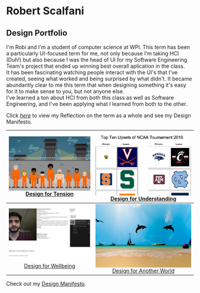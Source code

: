 # Robert Scalfani
## Design Portfolio
I'm Robi and I'm a student of computer science at WPI. This term has been a particularly UI-focused term for me, not only because I'm taking HCI (Duh!) but also because I was the head of UI for my Software Engineering Team's project that ended up winning best overall aplication in the class.  
It has been fascinating watching people interact with the UI's that I've created, seeing what worked and being surprised by what didn't. It became abundantly clear to me this term that when designing something it's easy for it to make sense to you, but not anyone else.  
I've learned a ton about HCI from both this class as well as Software Engineering, and I've been applying what I learned from both to the other.

Click [_here_](page2.md) to view my Reflection on the term as a whole and see my Design Manifesto.


|  <a href="https://medium.com/@mariana0pachon/al-the-bot-support-for-current-prison-inmates-4c8ddbcd066"><img src="Tension.png" width="400" align="middle"/> Design for Tension  |  <a href="https://medium.com/design-for-understanding/design-for-understanding-clear-communication-versus-persuasion-e634f93a998e"><img src="Understanding.png" width="400" align="middle"/> Design for Understanding
:----------------------------:|:----------------------------:
  <a href="https://medium.com/@robis345/design-for-wellbeing-group-13-d9217bad94be"><img src="act.png" width="400" align="middle"/> Design for Wellbeing   |  <a href="https://medium.com/@vandana1anand/35590de784dd"><img src="AnotherWorld.png" width="400" align="middle"/> Design for Another World  |
    
  
Check out my [Design Manifesto](index.md).
